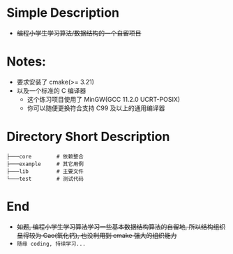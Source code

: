 # Simple Description

- ~~编程小学生学习算法/数据结构的一个自留项目~~

# Notes:

- 要求安装了 cmake(>= 3.21)
- 以及一个标准的 C 编译器
  - 这个练习项目使用了 MinGW(GCC 11.2.0 UCRT-POSIX)
  - 你可以随便更换符合支持 C99 及以上的通用编译器

# Directory Short Description

```
├───core        # 依赖整合
├───example     # 其它用例
├───lib         # 主要文件
└───test        # 测试代码
```

# End

- ~~如题, 编程小学生学习算法学习一些基本数据结构算法的自留地, 所以结构组织显得较为 Cao(氧化钙), 也没利用到 cmake 强大的组织能力~~
- `随缘 coding, 持续学习...`
